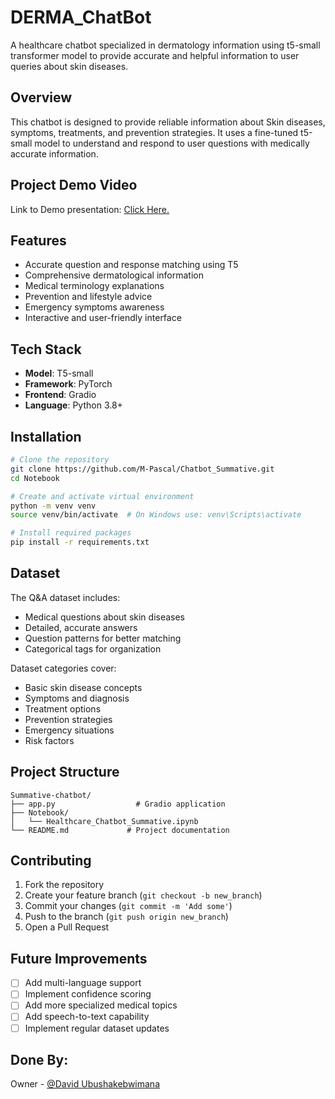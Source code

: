 # DERMA_ChatBot

A healthcare chatbot specialized in dermatology information using t5-small transformer model to provide accurate and helpful information to user queries about skin diseases.

## Overview

This chatbot is designed to provide reliable information about Skin diseases, symptoms, treatments, and prevention strategies. It uses a fine-tuned t5-small model to understand and respond to user questions with medically accurate information.

## Project Demo Video

Link to Demo presentation: [Click Here.](https://youtu.be/fA5zi3bdkCs)

## Features

- Accurate question and response matching using T5
- Comprehensive dermatological information
- Medical terminology explanations
- Prevention and lifestyle advice
- Emergency symptoms awareness
- Interactive and user-friendly interface

## Tech Stack

- **Model**: T5-small
- **Framework**: PyTorch
- **Frontend**: Gradio
- **Language**: Python 3.8+

## Installation

```bash
# Clone the repository
git clone https://github.com/M-Pascal/Chatbot_Summative.git
cd Notebook

# Create and activate virtual environment
python -m venv venv
source venv/bin/activate  # On Windows use: venv\Scripts\activate

# Install required packages
pip install -r requirements.txt
```

## Dataset

The Q&A dataset includes:
- Medical questions about skin diseases
- Detailed, accurate answers
- Question patterns for better matching
- Categorical tags for organization

Dataset categories cover:
- Basic skin disease concepts
- Symptoms and diagnosis
- Treatment options
- Prevention strategies
- Emergency situations
- Risk factors

## Project Structure

```
Summative-chatbot/
├── app.py                  # Gradio application
├── Notebook/
│   └── Healthcare_Chatbot_Summative.ipynb 
└── README.md             # Project documentation
```


## Contributing

1. Fork the repository
2. Create your feature branch (`git checkout -b new_branch`)
3. Commit your changes (`git commit -m 'Add some'`)
4. Push to the branch (`git push origin new_branch`)
5. Open a Pull Request

## Future Improvements

- [ ] Add multi-language support
- [ ] Implement confidence scoring
- [ ] Add more specialized medical topics
- [ ] Add speech-to-text capability
- [ ] Implement regular dataset updates

## Done By:

Owner - [@David Ubushakebwimana](mailto:p.d.ubushakeb@alustudent.com)
